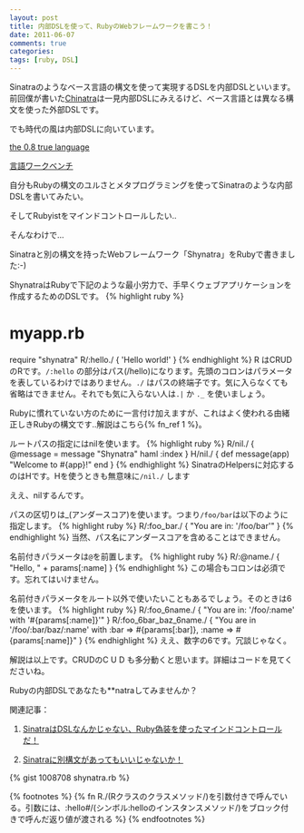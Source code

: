 ```yaml
---
layout: post
title: 内部DSLを使って、RubyのWebフレームワークを書こう！
date: 2011-06-07
comments: true
categories:
tags: [ruby, DSL]
---
```


Sinatraのようなベース言語の構文を使って実現するDSLを内部DSLといいます。前回僕が書いた[Chinatra](/2011/06/05/Chinatra/)は一見内部DSLにみえるけど、ベース言語とは異なる構文を使った外部DSLです。

でも時代の風は内部DSLに向いています。

[the 0.8 true language](http://www.rubyist.net/~matz/20091003.html)

[言語ワークベンチ](http://capsctrl.que.jp/kdmsnr/wiki/bliki/?LanguageWorkbench)

自分もRubyの構文のユルさとメタプログラミングを使ってSinatraのような内部DSLを書いてみたい。

そしてRubyistをマインドコントロールしたい..

そんなわけで...

Sinatraと別の構文を持ったWebフレームワーク「Shynatra」をRubyで書きました:-)

ShynatraはRubyで下記のような最小労力で、手早くウェブアプリケーションを作成するためのDSLです。
{% highlight ruby %}
# myapp.rb
require "shynatra"
R/:hello./ {
  'Hello world!'
}
{% endhighlight %}
R はCRUDのRです。`/:hello` の部分はパス(/hello)になります。先頭のコロンはパラメータを表しているわけではありません。`./` はパスの終端子です。気に入らなくても省略はできません。それでも気に入らない人は`.|` か `._` を使いましょう。

Rubyに慣れていない方のために一言付け加えますが、これはよく使われる由緒正しきRubyの構文です..解説はこちら{% fn_ref 1 %}。

ルートパスの指定にはnilを使います。
{% highlight ruby %}
R/nil./ {
  @message = message "Shynatra"
  haml :index
}
H/nil./ {
  def message(app)
    "Welcome to #{app}!"
  end
}
{% endhighlight %}
SinatraのHelpersに対応するのはHです。Hを使うときも無意味に`/nil./` します

ええ、nilするんです。

パスの区切りは_(アンダースコア)を使います。つまり`/foo/bar`は以下のように指定します。
{% highlight ruby %}
R/:foo_bar./ {
  "You are in: '/foo/bar'"
}
{% endhighlight %}
当然、パス名にアンダースコアを含めることはできません。

名前付きパラメータは`@`を前置します。
{% highlight ruby %}
R/:@name./ { 
  "Hello, " + params[:name]
}
{% endhighlight %}
この場合もコロンは必須です。忘れてはいけません。

名前付きパラメータをルート以外で使いたいこともあるでしょう。そのときは6を使います。
{% highlight ruby %}
R/:foo_6name./ {
  "You are in: '/foo/:name' with '#{params[:name]}'"
}
R/:foo_6bar_baz_6name./ {
  "You are in '/foo/:bar/baz/:name' with :bar => #{params[:bar]}, :name => #{params[:name]}"
}
{% endhighlight %}
ええ、数字の6です。冗談じゃなく。

解説は以上です。CRUDのC U D も多分動くと思います。詳細はコードを見てくださいね。

Rubyの内部DSLであなたも**natraしてみませんか？

関連記事：

1. [SinatraはDSLなんかじゃない、Ruby偽装を使ったマインドコントロールだ！](/2011/06/03/Sinatra-DSL-Ruby/)

2. [Sinatraに別構文があってもいいじゃないか！](/2011/06/05/Sinatra/)

{% gist 1008708 shynatra.rb %}

{% footnotes %}
   {% fn R./(Rクラスのクラスメソッド/)を引数付きで呼んでいる。引数には、:hello#/(シンボル:helloのインスタンスメソッド/)をブロック付きで呼んだ返り値が渡される %}
{% endfootnotes %}

